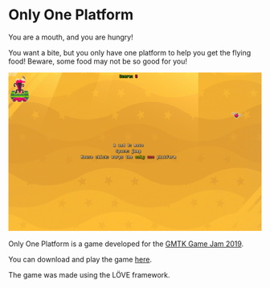 # Only One Platform

You are a mouth, and you are hungry!  

You want a bite, but you only have one platform to help you get the flying food! Beware, some food may not be so good for you!

![screenshot](screen.png)

Only One Platform is a game developed for the [GMTK Game Jam 2019](https://itch.io/jam/gmtk-2019).

You can download and play the game [here](https://thiagov.itch.io/only-one-platform).

The game was made using the LÖVE framework.
